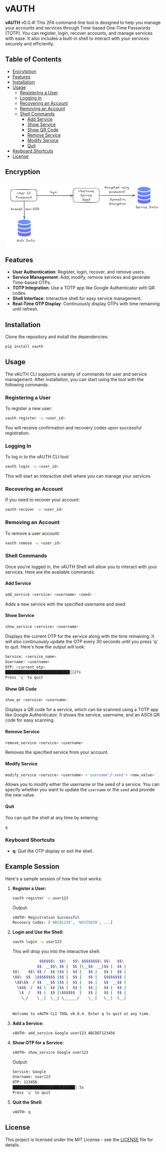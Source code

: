 # vAUTH

**vAUTH** v0.0.4! This 2FA command-line tool is designed to help you manage your accounts and services through Time-based One-Time Passwords (TOTP). You can register, login, recover accounts, and manage services with ease. It also includes a built-in shell to interact with your services securely and efficiently.

## Table of Contents

- [Encrytption](#encryption)
- [Features](#features)
- [Installation](#installation)
- [Usage](#usage)
  - [Registering a User](#registering-a-user)
  - [Logging In](#logging-in)
  - [Recovering an Account](#recovering-an-account)
  - [Removing an Account](#removing-an-account)
  - [Shell Commands](#shell-commands)
    - [Add Service](#add-service)
    - [Show Service](#show-service)
    - [Show QR Code](#show-qr-code)
    - [Remove Service](#remove-service)
    - [Modify Service](#modify-service)
    - [Quit](#quit)
- [Keyboard Shortcuts](#keyboard-shortcuts)
- [License](#license)

## Encryption

![alt text](encryption.png)

## Features

- **User Authentication**: Register, login, recover, and remove users.
- **Service Management**: Add, modify, remove services and generate Time-based OTPs.
- **TOTP Integration**: Use a TOTP app like Google Authenticator with QR codes.
- **Shell Interface**: Interactive shell for easy service management.
- **Real-Time OTP Display**: Continuously display OTPs with time remaining until refresh.

## Installation

Clone the repository and install the dependencies:

```bash
pip install vauth
```

## Usage

The vAUTH CLI supports a variety of commands for user and service management. After installation, you can start using the tool with the following commands.

### Registering a User

To register a new user:

```bash
vauth register -u <user_id>
```

You will receive confirmation and recovery codes upon successful registration.

### Logging In

To log in to the vAUTH CLI tool:

```bash
vauth login -u <user_id>
```

This will start an interactive shell where you can manage your services.

### Recovering an Account

If you need to recover your account:

```bash
vauth recover -u <user_id>
```

### Removing an Account

To remove a user account:

```bash
vauth remove -u <user_id>
```

### Shell Commands

Once you're logged in, the vAUTH Shell will allow you to interact with your services. Here are the available commands:

#### Add Service

```bash
add_service <service> <username> <seed>
```

Adds a new service with the specified username and seed.

#### Show Service

```bash
show_service <service> <username>
```

Displays the current OTP for the service along with the time remaining. It will also continuously update the OTP every 30 seconds until you press 'q' to quit. Here's how the output will look:

```bash
Service: <service_name>
Username: <username>
OTP: <current_otp>
█████████████████████████████░░27s
Press 'q' to quit
```

#### Show QR Code

```bash
show_qr <service> <username>
```

Displays a QR code for a service, which can be scanned using a TOTP app like Google Authenticator. It shows the service, username, and an ASCII QR code for easy scanning.

#### Remove Service

```bash
remove_service <service> <username>
```

Removes the specified service from your account.

#### Modify Service

```bash
modify_service <service> <username> <'username'/'seed'> <new_value>
```

Allows you to modify either the username or the seed of a service. You can specify whether you want to update the `username` or the `seed` and provide the new value.

#### Quit

You can quit the shell at any time by entering:

```bash
q
```

### Keyboard Shortcuts

- **q**: Quit the OTP display or exit the shell.

## Example Session

Here's a sample session of how the tool works:

1. **Register a User:**

   ```bash
   vauth register -u user123
   ```

   Output:

   ```bash
   vAUTH> Registration Successful
   Recovery Codes: ['ABCD1234', 'WXYZ5678', ...]
   ```

2. **Login and Use the Shell:**

   ```bash
   vauth login -u user123
   ```

   This will drop you into the interactive shell:

   ```bash
               $$$$$$\  $$\   $$\ $$$$$$$$\ $$\   $$\ 
              $$  __$$\ $$ |  $$ |\__$$  __|$$ |  $$ |
   $$\    $$\ $$ /  $$ |$$ |  $$ |   $$ |   $$ |  $$ |
   \$$\  $$  |$$$$$$$$ |$$ |  $$ |   $$ |   $$$$$$$$ |
    \$$\$$  / $$  __$$ |$$ |  $$ |   $$ |   $$  __$$ |
     \$$$  /  $$ |  $$ |$$ |  $$ |   $$ |   $$ |  $$ |
      \$  /   $$ |  $$ |\$$$$$$  |   $$ |   $$ |  $$ |
       \_/    \__|  \__| \______/    \__|   \__|  \__|


   Welcome to vAUTH CLI TOOL v0.0.4. Enter q to quit at any time.
   ```

3. **Add a Service:**

   ```bash
   vAUTH> add_service Google user123 ABCDEF123456
   ```

4. **Show OTP for a Service:**

   ```bash
   vAUTH> show_service Google user123
   ```

   Output:

   ```bash
   Service: Google
   Username: user123
   OTP: 123456
   ████████████████████████████░ 5s
   Press 'q' to quit
   ```

5. **Quit the Shell:**

   ```bash
   vAUTH> q
   ```

## License

This project is licensed under the MIT License - see the [LICENSE](LICENSE) file for details.
